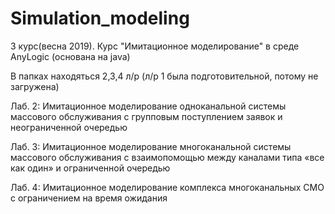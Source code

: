 # Simulation_modeling
3 курс(весна 2019). Курс "Имитационное моделирование"  в среде AnyLogic (основана на java)

В папках находяться 2,3,4 л/р (л/р 1 была подготовительной, потому не загружена)

Лаб. 2: Имитационное моделирование одноканальной системы массового обслуживания с групповым поступлением заявок и неограниченной очередью

Лаб. 3: Имитационное моделирование многоканальной системы массового обслуживания с взаимопомощью между каналами типа «все как один» и ограниченной очередью

Лаб. 4: Имитационное моделирование комплекса многоканальных СМО с ограничением на время ожидания
